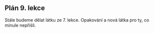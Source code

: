 ## Plán 9. lekce

Stále budeme dělat látku ze 7. lekce. Opakování a nová látka pro ty, co minule nepřišli.
